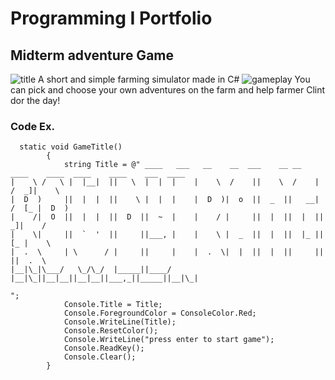 # Programming I Portfolio
## Midterm adventure Game
![title](https://user-images.githubusercontent.com/115731900/207738231-d2866ef9-3042-4426-887b-0b8ba0adff70.png)
A short and simple farming simulator made in C#
![gameplay](https://user-images.githubusercontent.com/115731900/207738292-f3584077-9cb1-4054-b998-ff4e6ab52362.png)
You can pick and choose your own adventures on the farm and help farmer Clint dor the day!

### Code Ex.
```
  static void GameTitle()
        {
            string Title = @" ____   ___   __    __  ___    __ __      ____    ____  ____    ____    ___  ____  
|    \ /   \ |  |__|  ||   \  |  |  |    |    \  /    ||    \  /    |  /  _]|    \ 
|  D  )     ||  |  |  ||    \ |  |  |    |  D  )|  o  ||  _  ||   __| /  [_ |  D  )
|    /|  O  ||  |  |  ||  D  ||  ~  |    |    / |     ||  |  ||  |  ||    _]|    / 
|    \|     ||  `  '  ||     ||___, |    |    \ |  _  ||  |  ||  |_ ||   [_ |    \ 
|  .  \     | \      / |     ||     |    |  .  \|  |  ||  |  ||     ||     ||  .  \
|__|\_|\___/   \_/\_/  |_____||____/     |__|\_||__|__||__|__||___,_||_____||__|\_|
                                                                                   ";
            Console.Title = Title;
            Console.ForegroundColor = ConsoleColor.Red;
            Console.WriteLine(Title);
            Console.ResetColor();
            Console.WriteLine("press enter to start game");
            Console.ReadKey();
            Console.Clear();
        }
```



